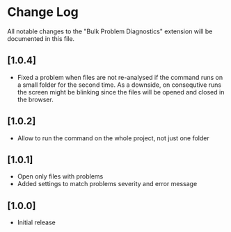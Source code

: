 # Change Log

All notable changes to the "Bulk Problem Diagnostics" extension will be documented in this file.

## [1.0.4]
- Fixed a problem when files are not re-analysed if the command runs on a small folder
  for the second time. As a downside, on consequtive runs the screen might be blinking
  since the files will be opened and closed in the browser.

## [1.0.2]
- Allow to run the command on the whole project, not just one folder

## [1.0.1]
- Open only files with problems
- Added settings to match problems severity and error message

## [1.0.0]
- Initial release